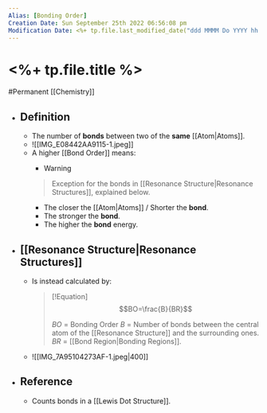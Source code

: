```yaml
---
Alias: [Bonding Order]
Creation Date: Sun September 25th 2022 06:56:08 pm 
Modification Date: <%+ tp.file.last_modified_date("ddd MMMM Do YYYY hh:mm:ss a") %>
---
```

# <%+ tp.file.title %>
#Permanent [[Chemistry]]

- ## Definition
	- The number of **bonds** between two of the **same** [[Atom|Atoms]]. 
	- ![[IMG_E08442AA9115-1.jpeg]]
	- A higher [[Bond Order]] means:
		- > [!Warning]
		> Exception for the bonds in [[Resonance Structure|Resonance Structures]], explained below.
		- The closer the [[Atom|Atoms]] / Shorter the **bond**.
		- The stronger the **bond**.
		- The higher the **bond** energy.
- ## [[Resonance Structure|Resonance Structures]]
	- Is instead calculated by:
		> [!Equation]
		> $$BO=\frac{B}{BR}$$
		> 
		> $BO$ = Bonding Order
		> $B$ = Number of bonds between the central atom of the [[Resonance Structure]] and the surrounding ones.
		> $BR$ = [[Bond Region|Bonding Regions]].
	- ![[IMG_7A95104273AF-1.jpeg|400]]
- ## Reference
	- Counts bonds in a [[Lewis Dot Structure]].